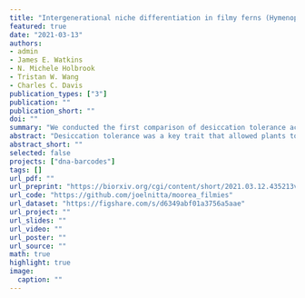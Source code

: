 ```yaml
---
title: "Intergenerational niche differentiation in filmy ferns (Hymenophyllaceae)"
featured: true
date: "2021-03-13"
authors:
- admin
- James E. Watkins
- N. Michele Holbrook
- Tristan W. Wang
- Charles C. Davis
publication_types: ["3"]
publication: ""
publication_short: ""
doi: ""
summary: "We conducted the first comparison of desiccation tolerance across generations in filmy ferns. Our results point to the importance of microhabitat in shaping the evolution of water-use strategies in vascular plants."
abstract: "Desiccation tolerance was a key trait that allowed plants to colonize land. However, little is known about the transition from desiccation tolerant non-vascular plants to desiccation sensitive vascular ones. Filmy ferns (Hymenophyllaceae) represent a useful system to investigate how water-stress strategies differ between non-vascular and vascular stages within a single organism because they have vascularized sporophytes and nonvascular gametophytes that are each capable of varying degrees of desiccation tolerance. To explore this, we surveyed sporophytes and gametophytes of 19 species (22 taxa including varieties) of filmy ferns on Moorea (French Polynesia) and used chlorophyll fluorescence to measure desiccation tolerance and light responses. We conducted phylogenetically informed analyses to identify differences in physiology between life stages and growth habits. Gametophytes had similar or less desiccation tolerance (ability to recover from 2 d desiccation at -86 MPa) and lower photosynthetic optima (maximum electron transport rate of photosystem II and light level at 95% of that rate) than sporophytes. Epiphytes were more tolerant of desiccation than terrestrial species in both generations. Despite their lack of greater physiological tolerances, gametophytes of several species occurred over a wider elevational range than conspecific sporophytes. Our results demonstrate that filmy fern gametophytes and sporophytes differ in their physiology and niche requirements, and point to the importance of microhabitat in shaping the evolution of water-use strategies in vascular plants."
abstract_short: ""
selected: false
projects: ["dna-barcodes"]
tags: []
url_pdf: ""
url_preprint: "https://biorxiv.org/cgi/content/short/2021.03.12.435213v1"
url_code: "https://github.com/joelnitta/moorea_filmies"
url_dataset: "https://figshare.com/s/d6349abf01a3756a5aae"
url_project: ""
url_slides: ""
url_video: ""
url_poster: ""
url_source: ""
math: true
highlight: true
image:
  caption: ""
---
```


